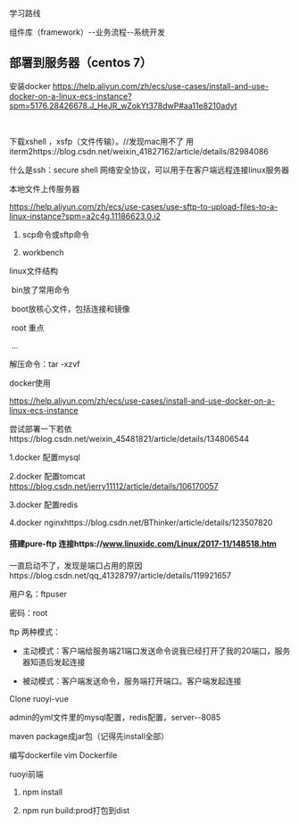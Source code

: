 学习路线

组件库（framework）--业务流程--系统开发





## 部署到服务器（centos 7）

安装docker https://help.aliyun.com/zh/ecs/use-cases/install-and-use-docker-on-a-linux-ecs-instance?spm=5176.28426678.J_HeJR_wZokYt378dwP#aa11e8210adyt

 

下载xshell ，xsfp（文件传输）。//发现mac用不了 用iterm2https://blog.csdn.net/weixin_41827162/article/details/82984086

什么是ssh：secure shell 网络安全协议，可以用于在客户端远程连接linux服务器



本地文件上传服务器

https://help.aliyun.com/zh/ecs/use-cases/use-sftp-to-upload-files-to-a-linux-instance?spm=a2c4g.11186623.0.i2

1. scp命令或sftp命令

2. workbench



linux文件结构

​	bin放了常用命令

​	boot放核心文件，包括连接和镜像

​	root 重点

​	...



解压命令：tar -xzvf 



docker使用

https://help.aliyun.com/zh/ecs/use-cases/install-and-use-docker-on-a-linux-ecs-instance



尝试部署一下若依https://blog.csdn.net/weixin_45481821/article/details/134806544

1.docker 配置mysql

2.docker 配置tomcat https://blog.csdn.net/jerry11112/article/details/106170057

3.docker 配置redis

4.docker nginxhttps://blog.csdn.net/BThinker/article/details/123507820



#### 搭建pure-ftp 连接https://www.linuxidc.com/Linux/2017-11/148518.htm

一直启动不了，发现是端口占用的原因https://blog.csdn.net/qq_41328797/article/details/119921657

用户名：ftpuser

密码：root

ftp 两种模式：

- 主动模式：客户端给服务端21端口发送命令说我已经打开了我的20端口，服务器知道后发起连接

- 被动模式：客户端发送命令，服务端打开端口。客户端发起连接





Clone ruoyi-vue 

admin的yml文件里的mysql配置，redis配置，server--8085

maven package成jar包（记得先install全部）

编写dockerfile    vim Dockerfile



ruoyi前端

1. npm install

2. npm run build:prod打包到dist